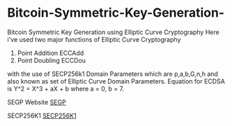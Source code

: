 # Bitcoin-Symmetric-Key-Generation-
Bitcoin Symmetric Key Generation using Elliptic Curve Cryptography 
Here i've used two major functions of Elliptic Curve Cryptography 

1. Point Addition ECCAdd 
2. Point Doubling ECCDou

with the use of SECP256k1 Domain Parameters which are p,a,b,G,n,h and also known as set of Elliptic Curve Domain Parameters.
Equation for ECDSA is Y^2 = X^3 + aX + b where a = 0, b = 7.

SEGP Website
[SEGP](http://www.secg.org/)

SECP256K1 
[SECP256K1](https://en.bitcoin.it/wiki/Secp256k1)
